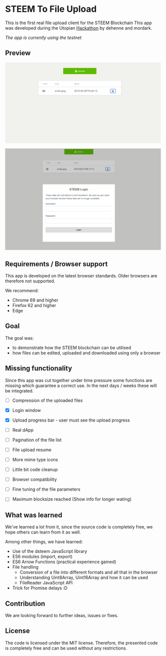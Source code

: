 STEEM To File Upload
======

This is the first real file upload client for the STEEM Blockchain
This app was developed during the Utopian [Hackathon](https://steemit.com/fundition-ffdnxgdga/@steemstem/utopian-hackathon-revealing-date-topic-prizes-and-more-details-on-the-first-utopian-io-community-hackathon) by dehenne and mordark.

*The app is currently using the testnet*

Preview
------

![Preview](images/steemToFileUpload-Preview.png)

![Preview](images/steemToFileUpload-Preview-Login.png)

Requirements / Browser support
------

This app is developed on the latest browser standards. 
Older browsers are therefore not supported.

We recommend: 

- Chrome 69 and higher
- Firefox 62 and higher
- Edge


Goal
------

The goal was:

- to demonstrate how the STEEM blockchain can be utilised
- how files can be edited, uploaded and downloaded using only a browser


Missing functionality
------

Since this app was cut together under time pressure some functions are missing 
which guarantee a correct use. In the next days / weeks these will be integrated.

- [ ] Compression of the uploaded files
- [x] Login window
- [x] Upload progress bar - user must see the upload progress
- [ ] Real dApp
- [ ] Pagination of the file list
- [ ] File upload resume
- [ ] More mime type icons
- [ ] Little bit code cleanup
- [ ] Browser compatibility
- [ ] Fine tuning of the file parameters
- [ ] Maximum blocksize reached (Show info for longer wating)


What was learned
------

We've learned a lot from it, since the source code is completely free, 
we hope others can learn from it as well.

Among other things, we have learned:

- Use of the dsteem JavaScript library
- ES6 modules (import, export)
- ES6 Arrow Functions (practical experience gained)
- File handling
    - Conversion of a file into different formats and all that in the browser
    - Understanding Uint8Array, Uint16Array and how it can be used
    - FileReader JavaScript API
- Trick for Promise delays :D


Contribution
------

We are looking forward to further ideas, issues or fixes.


License
------

The code is licensed under the MIT license.
Therefore, the presented code is completely free and can be used without any restrictions.
